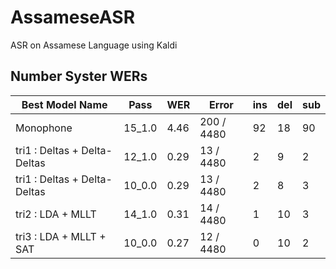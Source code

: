 # AssameseASR
ASR on Assamese Language using Kaldi

## Number Syster WERs
| Best Model Name | Pass | WER | Error | ins | del | sub |
| --------------- | --------------- | --------------- | --------------- | --------------- | --------------- | --------------- |
| Monophone | 15_1.0 | 4.46 | 200 / 4480 | 92 | 18 | 90 |
| tri1 : Deltas + Delta-Deltas | 12_1.0 | 0.29 | 13 / 4480 | 2 | 9 | 2 |
| tri1 : Deltas + Delta-Deltas | 10_0.0 | 0.29 | 13 / 4480 | 2 | 8 | 3 |
| tri2 : LDA + MLLT | 14_1.0 | 0.31 | 14 / 4480 | 1 | 10 | 3 |
| tri3 : LDA + MLLT + SAT | 10_0.0 | 0.27 | 12 / 4480 | 0 | 10 | 2 |
